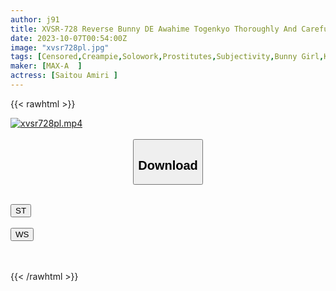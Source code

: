 ```yaml
---
author: j91
title: XVSR-728 Reverse Bunny DE Awahime Togenkyo Thoroughly And Carefully Washes The Customer's Sensitive Areas With Bubbles And Love Amiri Saito
date: 2023-10-07T00:54:00Z
image: "xvsr728pl.jpg"
tags: [Censored,Creampie,Solowork,Prostitutes,Subjectivity,Bunny Girl,Kiss	]
maker: [MAX-A  ]
actress: [Saitou Amiri ]
---
```



{{< rawhtml >}}

<div class="video" data-videoid="p7bDbWybPkcrKZ2">
    <a href="javascript:;">
        <img src="https://my.j91.asia/posts/xvsr728pl/xvsr728pl.jpg" width="WIDTH" height="HEIGHT" alt="xvsr728pl.mp4" loading="lazy">
    </a>
</div>

<script type="text/javascript" src="https://j91.asia/asset/on-demand-st.js"></script>

<br>
  <link rel="stylesheet" href="https://j91.asia/asset/bs5.css">
  
  <center>
  <button class="btn btn-primary" type="button" data-bs-toggle="collapse" data-bs-target=".multi-collapse" aria-expanded="false" aria-controls="multiCollapseExample1 multiCollapseExample2"><h2>Download</h2></button></center>
</p>
<div class="row">
  <div class="col">
    <div class="collapse multi-collapse" id="multiCollapseExample1">
      <div class="card card-body">
	      	      <br>
<div class="buttons">  
<a href="https://streamtape.to/v/p7bDbWybPkcrKZ2"><button class="btn-hover color-3"><i class="fa fa-download"></i> ST</button></a></div>
    </div>
  </div>
</div>
  <div class="col">
    <div class="collapse multi-collapse" id="multiCollapseExample2">
      <div class="card card-body">
	      <br>
<div class="buttons">
    <a href="https://wolfstream.tv/8n276uqdr6ow"><button class="btn-hover color-9"><i class="fa fa-download"></i> WS</button></a></div>
<br><br>
      </div>
    </div>
  </div>
</div>

{{< /rawhtml >}}